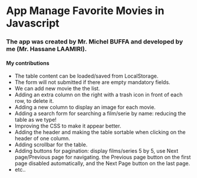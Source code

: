 # App Manage Favorite Movies in Javascript

<h3>The app was created by Mr. Michel BUFFA and developed by me (Mr. Hassane LAAMIRI).</h3>

<h4>My contributions</h4>

- The table content can be loaded/saved from LocalStorage.
- The form will not submitted if there are empty mandatory fields.
- We can add new movie the the list.
- Adding an extra column on the right with a trash icon in front of each row, to delete it.
- Adding a new column to display an image for each movie.
- Adding a search form for searching a film/serie by name: reducing the table as we type!
- Improving the CSS to make it appear better.
- Adding the header and making the table sortable when clicking on the header of one column.
- Adding scrollbar for the table.
- Adding buttons for pagination: display films/series 5 by 5, use Next page/Previous page for navigating. the Previous page button on the first page disabled automatically, and the Next Page button on the last page.
- etc..
